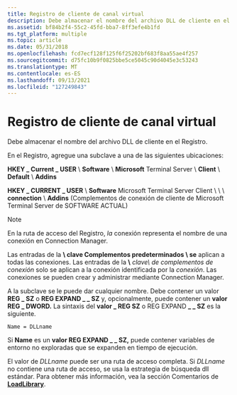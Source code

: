```yaml
---
title: Registro de cliente de canal virtual
description: Debe almacenar el nombre del archivo DLL de cliente en el Registro.
ms.assetid: bf84b2f4-55c2-45fd-bba7-8ff3efe4b1fd
ms.tgt_platform: multiple
ms.topic: article
ms.date: 05/31/2018
ms.openlocfilehash: fcd7ecf128f125f6f25202bf683f8aa55ae4f257
ms.sourcegitcommit: d75fc10b9f0825bbe5ce5045c90d4045e3c53243
ms.translationtype: MT
ms.contentlocale: es-ES
ms.lasthandoff: 09/13/2021
ms.locfileid: "127249843"
---
```

# <a name="virtual-channel-client-registration"></a>Registro de cliente de canal virtual

Debe almacenar el nombre del archivo DLL de cliente en el Registro.

En el Registro, agregue una subclave a una de las siguientes ubicaciones:

**HKEY \_ Current \_ USER** \\ **Software** \\ **Microsoft** Terminal Server \\ **Client** \\ **Default** \\ **Addins**

**HKEY \_ CURRENT \_ USER** \\ **Software** Microsoft Terminal Server Client \\  \\  \\ **connection** \\ **Addins** (Complementos de conexión de cliente de Microsoft Terminal Server de SOFTWARE ACTUAL)

> [!Note]  
> En la ruta de acceso del Registro, *la* conexión representa el nombre de una conexión en Connection Manager.

 

Las entradas de la **\\ clave Complementos predeterminados \\ se** aplican a todas las conexiones. Las entradas de la **\\** _clave_*_\\ de complementos de conexión_* solo se aplican a la conexión identificada por la *conexión*. Las conexiones se pueden crear y administrar mediante Connection Manager.

A la subclave se le puede dar cualquier nombre. Debe contener un valor **REG \_ SZ** o **REG EXPAND \_ \_ SZ** y, opcionalmente, puede contener un **valor REG \_ DWORD.** La sintaxis del **valor \_ REG SZ** o REG EXPAND **\_ \_ SZ** es la siguiente.

``` syntax
Name = DLLname
```

Si **Name** es un **valor REG EXPAND \_ \_ SZ,** puede contener variables de entorno no exploradas que se expanden en tiempo de ejecución.

El valor de *DLLname* puede ser una ruta de acceso completa. Si *DLLname* no contiene una ruta de acceso, se usa la estrategia de búsqueda dll estándar. Para obtener más información, vea la sección Comentarios de [**LoadLibrary**](/windows/desktop/api/libloaderapi/nf-libloaderapi-loadlibrarya).

 

 